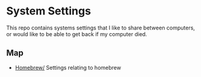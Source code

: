 # System Settings
This repo contains systems settings that I like to share between computers, or would like to be able
to get back if my computer died.

## Map
* [Homebrew/](homebrew/homebrew.md) Settings relating to homebrew
